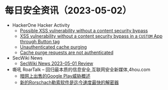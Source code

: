 # 每日安全资讯（2023-05-02）

- HackerOne Hacker Activity
  - [Possible XSS vulnerability without a content security bypass](https://hackerone.com/reports/1804177)
  - [XSS vulnerability without a content security bypass in a `CUSTOM` App through Button tag](https://hackerone.com/reports/1823216)
  - [Unauthenticated cache purging](https://hackerone.com/reports/1911568)
  - [Cache purge requests are not authenticated](https://hackerone.com/reports/1943117)
- SecWiki News
  - [SecWiki News 2023-05-01 Review](http://www.sec-wiki.com/?2023-05-01)
- 嘶吼 RoarTalk – 回归最本质的信息安全,互联网安全新媒体,4hou.com
  - [暗网上出售的Google Play威胁概述](https://www.4hou.com/posts/on2z)
  - [新的Rorschach勒索软件是迄今速度最快的解密器](https://www.4hou.com/posts/QKW7)
